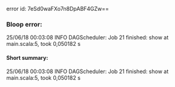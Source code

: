 error id: 7eSd0waFXo7n8DpABF4GZw==
### Bloop error:

25/06/18 00:03:08 INFO DAGScheduler: Job 21 finished: show at main.scala:5, took 0,050182 s
#### Short summary: 

25/06/18 00:03:08 INFO DAGScheduler: Job 21 finished: show at main.scala:5, took 0,050182 s